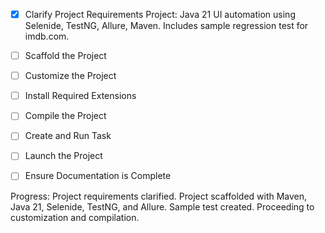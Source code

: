 - [x] Clarify Project Requirements
  Project: Java 21 UI automation using Selenide, TestNG, Allure, Maven. Includes sample regression test for imdb.com.

- [ ] Scaffold the Project
- [ ] Customize the Project
- [ ] Install Required Extensions
- [ ] Compile the Project
- [ ] Create and Run Task
- [ ] Launch the Project
- [ ] Ensure Documentation is Complete

Progress: Project requirements clarified. Project scaffolded with Maven, Java 21, Selenide, TestNG, and Allure. Sample test created. Proceeding to customization and compilation.
